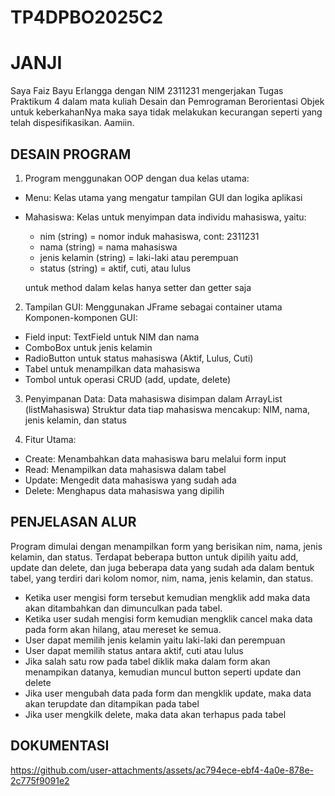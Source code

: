 # TP4DPBO2025C2

# JANJI
Saya Faiz Bayu Erlangga dengan NIM 2311231 mengerjakan Tugas Praktikum 4 dalam mata kuliah Desain dan Pemrograman Berorientasi Objek untuk keberkahanNya maka saya tidak melakukan kecurangan seperti yang telah dispesifikasikan. Aamiin.

## DESAIN PROGRAM
1. Program menggunakan OOP dengan dua kelas utama:
- Menu: Kelas utama yang mengatur tampilan GUI dan logika aplikasi
- Mahasiswa: Kelas untuk menyimpan data individu mahasiswa, yaitu:
  - nim (string) = nomor induk mahasiswa, cont: 2311231
  - nama (string) = nama mahasiswa
  - jenis kelamin (string) = laki-laki atau perempuan
  - status (string) = aktif, cuti, atau lulus

  untuk method dalam kelas hanya setter dan getter saja

2. Tampilan GUI:
Menggunakan JFrame sebagai container utama
Komponen-komponen GUI:
- Field input: TextField untuk NIM dan nama
- ComboBox untuk jenis kelamin
- RadioButton untuk status mahasiswa (Aktif, Lulus, Cuti)
- Tabel untuk menampilkan data mahasiswa
- Tombol untuk operasi CRUD (add, update, delete)

3. Penyimpanan Data:
Data mahasiswa disimpan dalam ArrayList (listMahasiswa)
Struktur data tiap mahasiswa mencakup: NIM, nama, jenis kelamin, dan status

4. Fitur Utama:
- Create: Menambahkan data mahasiswa baru melalui form input
- Read: Menampilkan data mahasiswa dalam tabel
- Update: Mengedit data mahasiswa yang sudah ada
- Delete: Menghapus data mahasiswa yang dipilih

## PENJELASAN ALUR
Program dimulai dengan menampilkan form yang berisikan nim, nama, jenis kelamin, dan status. Terdapat beberapa button untuk dipilih yaitu add, update dan delete, dan juga beberapa data yang sudah ada dalam bentuk tabel, yang terdiri dari kolom nomor, nim, nama, jenis kelamin, dan status.

- Ketika user mengisi form tersebut kemudian mengklik add maka data akan ditambahkan dan dimunculkan pada tabel.
- Ketika user sudah mengisi form kemudian mengklik cancel maka data pada form akan hilang, atau mereset ke semua.
- User dapat memilih jenis kelamin yaitu laki-laki dan perempuan
- User dapat memilih status antara aktif, cuti atau lulus
-  Jika salah satu row pada tabel diklik maka dalam form akan menampikan datanya, kemudian muncul button seperti update dan delete
-  Jika user mengubah data pada form dan mengklik update, maka data akan terupdate dan ditampikan pada tabel
-  Jika user mengkilk delete, maka data akan terhapus pada tabel


## DOKUMENTASI
https://github.com/user-attachments/assets/ac794ece-ebf4-4a0e-878e-2c775f9091e2

